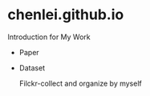 # chenlei.github.io
Introduction for My Work
- Paper
- Dataset

  Filckr-collect and organize by myself
